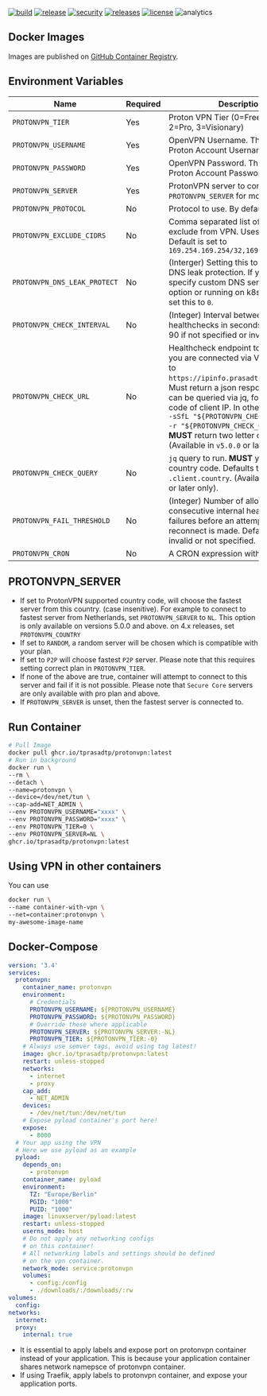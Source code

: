 <!-- markdownlint-disable MD033 -->

<!-- CI Badges -->

[![build](https://github.com/tprasadtp/protonvpn-docker/actions/workflows/build.yml/badge.svg)](https://github.com/tprasadtp/protonvpn-docker/actions/workflows/build.yml)
[![release](https://github.com/tprasadtp/protonvpn-docker/actions/workflows/release.yml/badge.svg)](https://github.com/tprasadtp/protonvpn-docker/actions/workflows/release.yml)
[![security](https://github.com/tprasadtp/protonvpn-docker/actions/workflows/security.yml/badge.svg)](https://github.com/tprasadtp/protonvpn-docker/actions/workflows/security.yml)
[![releases](https://img.shields.io/github/v/tag/tprasadtp/protonvpn-docker?label=version&sort=semver&logo=semver&color=7f50a6&labelColor=3a3a3a)](https://github.com/tprasadtp/protonvpn-docker/releases/latest)
[![license](https://img.shields.io/github/license/tprasadtp/protonvpn-docker?logo=github&labelColor=3A3A3A)](https://github.com/tprasadtp/protonvpn-docker/blob/master/LICENSE)
![analytics](https://ga-beacon.prasadt.com/UA-101760811-3/github/protonvpn-docker)

## Docker Images

Images are published on [GitHub Container Registry][ghcr].

## Environment Variables

| Name | Required | Description
|---|---|---
| `PROTONVPN_TIER`          | Yes | Proton VPN Tier (0=Free, 1=Basic, 2=Pro, 3=Visionary)
| `PROTONVPN_USERNAME`      | Yes | OpenVPN Username. This is **NOT** your Proton Account Username.
| `PROTONVPN_PASSWORD`      | Yes | OpenVPN Password. This is **NOT** your Proton Account Password.
| `PROTONVPN_SERVER`        | Yes | ProtonVPN server to connect to. See `PROTONVPN_SERVER` for more info.
| `PROTONVPN_PROTOCOL`      | No  | Protocol to use. By default `udp` is used.
| `PROTONVPN_EXCLUDE_CIDRS` | No  | Comma separated list of CIDRs to exclude from VPN. Uses split tunnel. Default is set to `169.254.169.254/32,169.254.170.2/32`
| `PROTONVPN_DNS_LEAK_PROTECT` | No  | (Interger) Setting this to `0` will disable DNS leak protection. If you wish to specify custom DNS server via `--dns` option or running on k8s, you **MUST** set this to `0`.
| `PROTONVPN_CHECK_INTERVAL`   | No  | (Integer) Interval between internal healthchecks in seconds. Defaults to 90 if not specified or invalid.
| `PROTONVPN_CHECK_URL` | No | Healthcheck endpoint to determine if you are connected via VPN. Defaults to `https://ipinfo.prasadt.workers.dev/`. Must return a json response which can be queried via jq, for country code of client IP. In other words, `curl -sSfL "${PROTONVPN_CHECK_URL}" \| jq -r "${PROTONVPN_CHECK_QUERY}"`, **MUST** return two letter country code. (Available in `v5.0.0` or later only)
| `PROTONVPN_CHECK_QUERY` | No | `jq` query to run. **MUST** yield two letter country code. Defaults to `.client.country`. (Available in `v5.0.0` or later only).
| `PROTONVPN_FAIL_THRESHOLD`   | No  | (Integer) Number of allowed consecutive internal healthchecks failures before an attempt to reconnect is made. Defaults to 3 if invalid or not specified.
| `PROTONVPN_CRON`   | No  | A CRON expression with no defaults


## PROTONVPN_SERVER

  - If set to ProtonVPN supported country code, will choose the fastest server from this country. (case insenitive). For example to connect to fastest server from Netherlands, set `PROTONVPN_SERVER` to `NL`. This option is only available on versions 5.0.0 and above. on 4.x releases, set `PROTONVPN_COUNTRY`
  - If set to `RANDOM`, a random server will be chosen which is compatible with your plan.
  - If set to `P2P` will choose fastest `P2P` server. Please note that this requires setting correct plan in `PROTONVPN_TIER`.
  - If none of the above are true, container will attempt to connect to this server and fail if it is not possible. Please note that `Secure Core` servers are only available with pro plan and above.
  - If `PROTONVPN_SERVER` is unset, then the fastest server is connected to.

## Run Container

```bash
# Pull Image
docker pull ghcr.io/tprasadtp/protonvpn:latest
# Run in background
docker run \
--rm \
--detach \
--name=protonvpn \
--device=/dev/net/tun \
--cap-add=NET_ADMIN \
--env PROTONVPN_USERNAME="xxxx" \
--env PROTONVPN_PASSWORD="xxxx" \
--env PROTONVPN_TIER=0 \
--env PROTONVPN_SERVER=NL \
ghcr.io/tprasadtp/protonvpn:latest
```

## Using VPN in other containers

You can use

```bash
docker run \
--name container-with-vpn \
--net=container:protonvpn \
my-awesome-image-name
```

## Docker-Compose

```yaml
version: '3.4'
services:
  protonvpn:
    container_name: protonvpn
    environment:
      # Credentials
      PROTONVPN_USERNAME: ${PROTONVPN_USERNAME}
      PROTONVPN_PASSWORD: ${PROTONVPN_PASSWORD}
      # Override these where applicable
      PROTONVPN_SERVER: ${PROTONVPN_SERVER:-NL}
      PROTONVPN_TIER: ${PROTONVPN_TIER:-0}
    # Always use semver tags, avoid using tag latest!
    image: ghcr.io/tprasadtp/protonvpn:latest
    restart: unless-stopped
    networks:
      - internet
      - proxy
    cap_add:
      - NET_ADMIN
    devices:
      - /dev/net/tun:/dev/net/tun
    # Expose pyload container's port here!
    expose:
      - 8000
  # Your app using the VPN
  # Here we use pyload as an example
  pyload:
    depends_on:
      - protonvpn
    container_name: pyload
    environment:
      TZ: "Europe/Berlin"
      PGID: "1000"
      PUID: "1000"
    image: linuxserver/pyload:latest
    restart: unless-stopped
    userns_mode: host
    # Do not apply any networking configs
    # on this container!
    # All networking labels and settings should be defined
    # on the vpn container.
    network_mode: service:protonvpn
    volumes:
      - config:/config
      - ./downloads/:/downloads/:rw
volumes:
  config:
networks:
  internet:
  proxy:
    internal: true
```

- It is essential to apply labels and expose port on protonvpn container instead of your application. This is because your application container shares network namepsce of protonvpn container.
- If using Traefik, apply labels to protonvpn container, and expose your application ports.

[dockerhub]: https://hub.docker.com/r/tprasadtp/protonvpn
[ghcr]: https://ghcr.io/tprasadtp/protonvpn
[releases]: https://github.com/tprasadtp/protonvpn-docker/releases/latest
